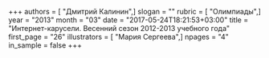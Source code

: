 +++
authors = [ "Дмитрий Калинин",]
slogan = ""
rubric = [ "Олимпиады",]
year = "2013"
month = "03"
date = "2017-05-24T18:21:53+03:00"
title = "Интернет-карусели. Весенний сезон 2012-2013 учебного года"
first_page = "26"
illustrators = [ "Мария Сергеева",]
npages = "4"
in_sample = false
+++
